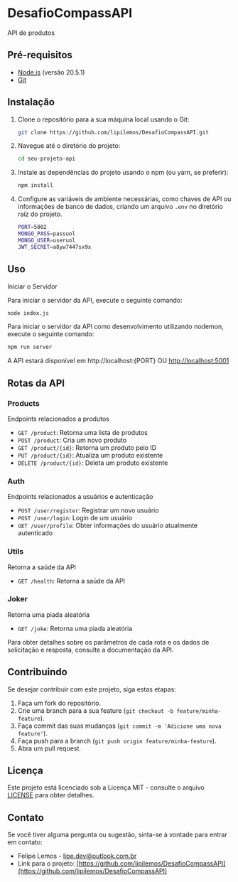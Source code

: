 # DesafioCompassAPI
API de produtos

## Pré-requisitos

- [Node.js](https://nodejs.org/) (versão 20.5.1)
- [Git](https://git-scm.com/)

## Instalação

1. Clone o repositório para a sua máquina local usando o Git:

   ```bash
   git clone https://github.com/lipilemos/DesafioCompassAPI.git
   ```
2. Navegue até o diretório do projeto:
   ```bash
   cd seu-projeto-api
   ```
3. Instale as dependências do projeto usando o npm (ou yarn, se preferir):
   ```bash
   npm install
   ```
4. Configure as variáveis de ambiente necessárias, como chaves de API ou informações de banco de dados, criando um arquivo `.env` no diretório raiz do projeto.
   ```bash
   PORT=5002
   MONGO_PASS=passuol  
   MONGO_USER=useruol
   JWT_SECRET=a8yw7447sx9x
   ```
## Uso

Iniciar o Servidor

Para iniciar o servidor da API, execute o seguinte comando:
   ```bash
   node index.js
   ```
Para iniciar o servidor da API como desenvolvimento utilizando nodemon, execute o seguinte comando:
   ```bash
   npm run server
   ```

A API estará disponível em http://localhost:{PORT} OU [http://localhost:5001](http://localhost:5001)

## Rotas da API

### Products
Endpoints relacionados a produtos

- `GET /product`: Retorna uma lista de produtos
- `POST /product`: Cria um novo produto
- `GET /product/{id}`: Retorna um produto pelo ID
- `PUT /product/{id}`: Atualiza um produto existente
- `DELETE /product/{id}`: Deleta um produto existente

### Auth
Endpoints relacionados a usuários e autenticação

- `POST /user/register`: Registrar um novo usuário
- `POST /user/login`: Login de um usuário
- `GET /user/profile`: Obter informações do usuário atualmente autenticado

### Utils
Retorna a saúde da API

- `GET /health`: Retorna a saúde da API

### Joker
Retorna uma piada aleatória

- `GET /joke`: Retorna uma piada aleatória

Para obter detalhes sobre os parâmetros de cada rota e os dados de solicitação e resposta, consulte a documentação da API.

## Contribuindo

Se desejar contribuir com este projeto, siga estas etapas:

1. Faça um fork do repositório.
2. Crie uma branch para a sua feature (`git checkout -b feature/minha-feature`).
3. Faça commit das suas mudanças (`git commit -m 'Adicione uma nova feature'`).
4. Faça push para a branch (`git push origin feature/minha-feature`).
5. Abra um pull request.

## Licença

Este projeto está licenciado sob a Licença MIT - consulte o arquivo [LICENSE](LICENSE) para obter detalhes.

## Contato

Se você tiver alguma pergunta ou sugestão, sinta-se à vontade para entrar em contato:

- Felipe Lemos - [lipe.dev@outlook.com.br](mailto:lipe.dev@outlook.com.br)
- Link para o projeto: [https://github.com/lipilemos/DesafioCompassAPI](https://github.com/lipilemos/DesafioCompassAPI)
